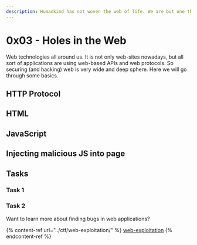 ```yaml
---
description: Humankind has not woven the web of life. We are but one thread within it.
---
```


# 0x03 - Holes in the Web

Web technologies all around us. It is not only web-sites nowadays, but all sort of applications are using web-based APIs and web protocols. So securing (and hacking) web is very wide and deep sphere. Here we will go through some basics.

## HTTP Protocol

## HTML

## JavaScript

## Injecting malicious JS into page

## Tasks

### Task 1

### Task 2

Want to learn more about finding bugs in web applications?

{% content-ref url="../ctf/web-exploitation/" %}
[web-exploitation](../ctf/web-exploitation/)
{% endcontent-ref %}

